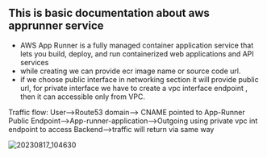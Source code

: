 ## This is basic documentation about aws apprunner service 

* AWS App Runner is a fully managed container application service that lets you build, deploy, and run containerized web applications and API services
* while creating we can provide ecr image name or source code url.
* if we choose public interface in networking section it will provide public url, for private interface we have to create a vpc interface endpoint , then it can accessible only from VPC. 

Traffic flow: User-->Route53 domain--> CNAME pointed to App-Runner Public Endpoint-->App-runner-application-->Outgoing using private vpc int endpoint to access Backend-->traffic will return via same way  

![20230817_104630](https://github.com/munnaeebd/knowledge/assets/56316573/2ea21cfb-919f-4a14-a2fc-5e8abdd8de74)

